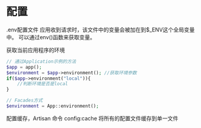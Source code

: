 # 配置
.env配置文件
应用收到请求时，该文件中的变量会被加在到$_ENV这个全局变量中。
可以通过env()函数来获取变量。

获取当前应用程序的环境

```php
// 通过Application示例的方法
$app = app();
$environment = $app->environment();	//获取环境参数
if($app->environment("local")){
	//判断环境是否是local
}

// Facades方式
$environment = App::environment();
```

配置缓存，Artisan 命令 config:cache 将所有的配置文件缓存到单一文件


